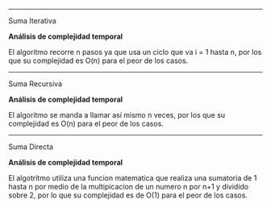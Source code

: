 ----------------------------------------------
Suma Iterativa

**Análisis de complejidad temporal**

El algoritmo recorre n pasos ya que usa un ciclo que va i = 1 hasta n, por los que su complejidad es O(n) para el peor de los casos.

----------------------------------------------
Suma Recursiva

**Análisis de complejidad temporal**

El algoritmo se manda a llamar así mismo n veces, por los que su complejidad es O(n) para el peor de los casos.

----------------------------------------------
Suma Directa

**Análisis de complejidad temporal**

El algotritmo utiliza una funcion matematica que realiza una sumatoria de 1 hasta n por medio de la multipicacion de un numero n por n+1 y dividido sobre 2, por lo que su complejidad es de O(1) para el peor de los casos.
